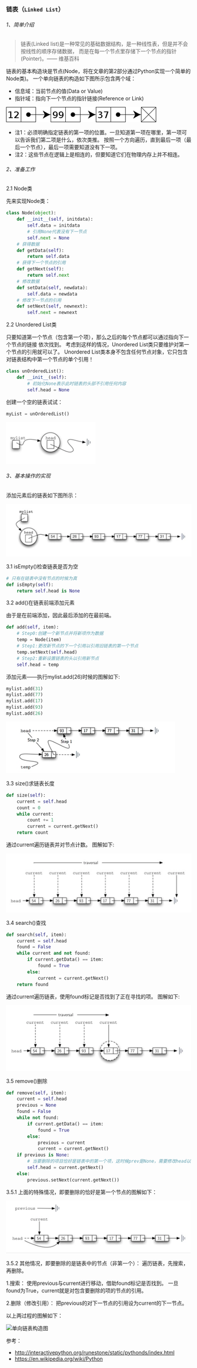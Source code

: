 ### 链表（```Linked List```）

###### 1、简单介绍

>链表(Linked list)是一种常见的基础数据结构，是一种线性表，但是并不会按线性的顺序存储数据，
而是在每一个节点里存储下一个节点的指针(Pointer)。—— 维基百科

链表的基本构造块是节点(Node，将在文章的第2部分通过Python实现一个简单的Node类)。
一个单向链表的构造如下图所示包含两个域：
- 信息域：当前节点的值(Data or Value)
- 指针域：指向下一个节点的指针链接(Reference or Link)

![单向链表构造图](linked_list_images/figure_1.png)

- 注1：必须明确指定链表的第一项的位置。一旦知道第一项在哪里，第一项可以告诉我们第二项是什么，依次类推。
按照一个方向遍历，直到最后一项（最后一个节点），最后一项需要知道没有下一项。
- 注2：这些节点在逻辑上是相连的，但要知道它们在物理内存上并不相连。

###### 2、准备工作

2.1 Node类

先来实现Node类：

```python
class Node(object):
    def __init__(self, initdata):
        self.data = initdata
        # 引用None代表没有下一节点
        self.next = None
    # 获得数据
    def getData(self):
        return self.data
    # 获得下一个节点的引用
    def getNext(self):
        return self.next
    # 修改数据
    def setData(self, newdata):
        self.data = newdata
    # 修改下一节点的引用
    def setNext(self, newnext):
        self.next = newnext
```

2.2 Unordered List类

只要知道第一个节点（包含第一个项），那么之后的每个节点都可以通过指向下一个节点的链接 依次找到。
考虑到这样的情况，Unordered List类只要维护对第一个节点的引用就可以了。
Unordered List类本身不包含任何节点对象，它只包含对链表结构中第一个节点的单个引用！

```python
class unOrderedList():
    def __init__(self):
        # 初始化None表示此时链表的头部不引用任何内容
        self.head = None
```

创建一个空的链表试试：

```python
myList = unOrderedList()
```

![单向链表构造图](linked_list_images/figure_2.png)

###### 3、基本操作的实现

添加元素后的链表如下图所示：

![单向链表构造图](linked_list_images/figure_3.png)

3.1 isEmpty()检查链表是否为空

```python
# 只有在链表中没有节点的时候为真
def isEmpty(self):
    return self.head is None
```

3.2 add()在链表前端添加元素

由于是在前端添加，因此最后添加的在最前端。

```python
def add(self, item):
    # Step0:创建一个新节点并将新项作为数据
    temp = Node(item)
    # Step1:更改新节点的下一个引用以引用旧链表的第一个节点
    temp.setNext(self.head)
    # Step2:重新设置链表的头以引用新节点
    self.head = temp
```

添加元素——执行mylist.add(26)时候的图解如下:

```python
mylist.add(31)
mylist.add(77)
mylist.add(17)
mylist.add(93)
mylist.add(26)
```

![单向链表构造图](linked_list_images/figure_4.png)

3.3 size()求链表长度

```python
def size(self):
    current = self.head
    count = 0
    while current:
        count += 1
        current = current.getNext()
    return count
```

通过current遍历链表并对节点计数。
图解如下:

![单向链表构造图](linked_list_images/figure_5.png)

3.4 search()查找

```python
def search(self, item):
    current = self.head
    found = False
    while current and not found:
        if current.getData() == item:
            found = True
        else:
            current = current.getNext()
    return found
```

通过current遍历链表，使用found标记是否找到了正在寻找的项。
图解如下:

![单向链表构造图](linked_list_images/figure_6.png)

3.5 remove()删除

```python
def remove(self, item):
    current = self.head
    previous = None
    found = False
    while not found:
        if current.getData() == item:
            found = True
        else:
            previous = current
            current = current.getNext()
    if previous is None:
        # 当要删除的项目恰好是链表中的第一个项，这时候prev是None，需要修改head以引用current之后的节点
        self.head = current.getNext()
    else:
        previous.setNext(current.getNext())
```

3.5.1 上面的特殊情况，即要删除的恰好是第一个节点的图解如下：

![单向链表构造图](linked_list_images/figure_7.png)

3.5.2 其他情况，即要删除的是链表中的节点（非第一个）：
遍历链表，先搜索，再删除。

1.搜索：
使用previous与current进行移动，借助found标记是否找到。
一旦found为True，current就是对包含要删除的项的节点的引用。

2.删除（修改引用）：
把previous的对下一节点的引用设为current的下一节点。

以上两过程的图解如下：

![单向链表构造图](linked_list_images/figure_8.png)


参考：

- http://interactivepython.org/runestone/static/pythonds/index.html
- https://en.wikipedia.org/wiki/Python


